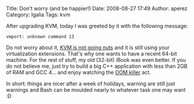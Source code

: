 Title: Don't worry (and be happier!)
Date: 2008-08-27 17:49
Author: aperez
Category: Igalia
Tags: kvm

After upgrading KVM, today I was greeted by it with the following
message:

    vmport: unknown command 13

Do not worry about it, [KVM is not going nuts][] and it is still using
your virtualization extensions. That's why one wants to have a recent
64-bit machine. For the rest of stuff, my old (32-bit) iBook was even
better. If you do not believe me, just try to build a big C++
application with less than 2GB of RAM and GCC 4... and enjoy watching
the [OOM killer][] act.

In short: things are nicer after a week of holidays, warning are still
just warnings and Bash can be moulded nearly to whatever task one may
want :D

  [KVM is not going nuts]: http://kerneltrap.org/mailarchive/linux-kvm/2008/8/23/3054964
  [OOM killer]: http://linux-mm.org/OOM_Killer
